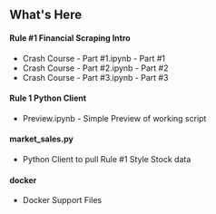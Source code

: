 ## What's Here
#### Rule #1 Financial Scraping Intro
- Crash Course - Part #1.ipynb - Part #1
- Crash Course - Part #2.ipynb - Part #2
- Crash Course - Part #3.ipynb - Part #3
#### Rule 1 Python Client 
- Preview.ipynb - Simple Preview of working script
#### market_sales.py 
- Python Client to pull Rule #1 Style Stock data
#### docker
- Docker Support Files 
